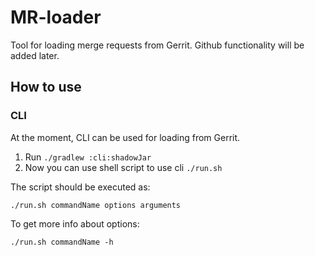 # MR-loader

Tool for loading merge requests from Gerrit. Github functionality will be added later.

## How to use

### CLI

At the moment, CLI can be used for loading from Gerrit.

1. Run `./gradlew :cli:shadowJar`
2. Now you can use shell script to use cli `./run.sh`

The script should be executed as:
```shell script
./run.sh commandName options arguments
```

To get more info about options:
```shell script
./run.sh commandName -h
```
